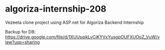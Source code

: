 # algoriza-internship-208
Vezeeta clone project using ASP.net for Algoriza Backend Internship


Backup for DB: https://drive.google.com/file/d/1XUUsqikLvCiKYVxYusgpOUFXUOoZ_VuW/view?usp=sharing
